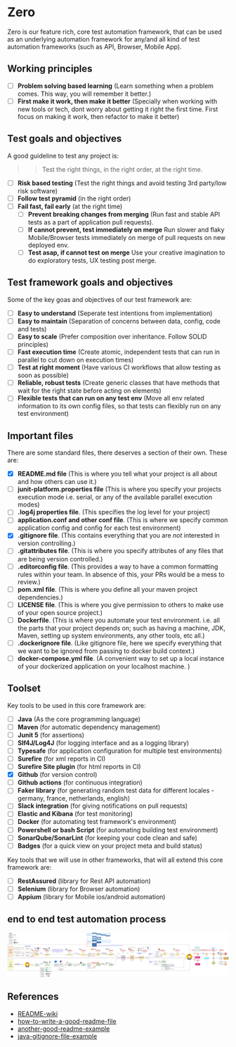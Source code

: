 # Zero
Zero is our feature rich, core test automation framework, that can be used as an underlying automation framework
for any/and all kind of test automation frameworks (such as API, Browser, Mobile App).

## Working principles
-[ ] **Problem solving based learning** (Learn something when a problem comes. This way, you will remember it better.)
-[ ] **First make it work, then make it better** (Specially when working with new tools or tech, dont worry about
 getting it right the first time. First focus on making it work, then refactor to make it better)

## Test goals and objectives
A good guideline to test any project is:

>> Test the right things, in the right order, at the right time.

-[ ] **Risk based testing** (Test the right things and avoid testing 3rd party/low risk software)
-[ ] **Follow test pyramid** (in the right order)
-[ ] **Fail fast, fail early** (at the right time)
    - [ ] **Prevent breaking changes from merging** (Run fast and stable API tests as a part of application pull requests).
    - [ ] **If cannot prevent, test immediately on merge** Run slower and flaky Mobile/Browser tests immediately on merge of pull requests on new deployed env.
    - [ ] **Test asap, if cannot test on merge** Use your creative imagination to do exploratory tests, UX testing post merge.

## Test framework goals and objectives
Some of the key goas and objectives of our test framework are:
-[ ] **Easy to understand** (Seperate test intentions from implementation)
-[ ] **Easy to maintain** (Separation of concerns between data, config, code and tests)
-[ ] **Easy to scale** (Prefer composition over inheritance. Follow SOLID principles)
-[ ] **Fast execution time** (Create atomic, independent tests that can run in parallel to cut down on execution times)
-[ ] **Test at right moment** (Have various CI workflows that allow testing as soon as possible)
-[ ] **Reliable, robust tests** (Create generic classes that have methods that wait for the right state before acting on elements)
-[ ] **Flexible tests that can run on any test env** (Move all env related information to its own config files, so that
 tests can flexibly run on any test environment)

## Important files
There are some standard files, there deserves a section of their own. These are:
-[x] **README.md file** (This is where you tell what your project is all about and how others can use it.)
-[ ] **junit-platform.properties file** (This is where you specify your projects execution mode i.e. serial, or any of
 the available parallel execution modes)
-[ ] **.log4j properties file**. (This specifies the log level for your project)
-[ ] **application.conf and other conf file**. (This is where we specify common application config and config for each
 test environment)
-[x] **.gitignore file**. (This contains everything that you are *not* interested in version controlling.)
-[ ] **.gitattributes file**. (This is where you specify attributes of any files that are being version controlled.)
-[ ] **.editorconfig file**. (This provides a way to have a common formatting rules within your team. In absence of
 this, your PRs would be a mess to review.)
-[ ] **pom.xml file**. (This is where you define all your maven project dependencies.)
-[ ] **LICENSE file**. (This is where you give permission to others to make use of your open source project.)
-[ ] **Dockerfile**. (This is where you automate your test environment. i.e. all the parts that your project depends
 on; such as having a machine, JDK, Maven, setting up system environments, any other tools, etc all.)
-[ ] **.dockerignore file**. (Like gitignore file, here we specify everything that we want to be ignored from passing
 to docker build context.)
-[ ] **docker-compose.yml file**. (A convenient way to set up a local instance of your dockerized application on
 your localhost machine. )

## Toolset
Key tools to be used in this core framework are:
-[ ] **Java** (As the core programming language)
-[ ] **Maven** (for automatic dependency management)
-[ ] **Junit 5** (for assertions)
-[ ] **Slf4J/Log4J** (for logging interface and as a logging library)
-[ ] **Typesafe** (for application configuration for multiple test environments)
-[ ] **Surefire** (for xml reports in CI)
-[ ] **Surefire Site plugin** (for html reports in CI)
-[x] **Github** (for version control)
-[ ] **Github actions** (for continuous integration)
-[ ] **Faker library** (for generating random test data for different locales - germany, france, netherlands, english)
-[ ] **Slack integration** (for giving notifications on pull requests)
-[ ] **Elastic and Kibana** (for test monitoring)
-[ ] **Docker** (for automating test framework's environment)
-[ ] **Powershell or bash Script** (for automating building test environment)
-[ ] **SonarQube/SonarLint** (for keeping your code clean and safe)
-[ ] **Badges** (for a quick view on your project meta and build status)

Key tools that we will use in other frameworks, that will all extend this core framework are:
-[ ] **RestAssured**  (library for Rest API automation)
-[ ] **Selenium**  (library for Browser automation)
-[ ] **Appium**  (library for Mobile ios/android automation)

## end to end test automation process
![end-to-end-test-process](./images/end-to-end-test-workflow.png)

## References
- [README-wiki](https://en.wikipedia.org/wiki/README)
- [how-to-write-a-good-readme-file](https://www.freecodecamp.org/news/how-to-write-a-good-readme-file/)
- [another-good-readme-example](https://github.com/othneildrew/Best-README-Template)
- [java-gitignore-file-example](https://gist.github.com/dedunumax/54e82214715e35439227)
